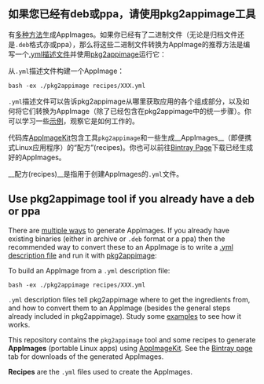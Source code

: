 ## 如果您已经有deb或ppa，请使用pkg2appimage工具

有[多种方法](https://github.com/probonopd/AppImageKit/wiki/Creating-AppImages)生成AppImages。如果你已经有了二进制文件（无论是归档文件还是`.deb`格式亦或ppa），那么将这些二进制文件转换为AppImage的推荐方法是编写一个[.yml描述文件](https://github.com/AppImage/AppImages/tree/master/recipes)并使用[pkg2appimage](https://github.com/AppImage/AppImages/tree/master/pkg2appimage)运行它：

从`.yml`描述文件构建一个AppImage：

```
bash -ex ./pkg2appimage recipes/XXX.yml
```

`.yml`描述文件可以告诉pkg2appimage从哪里获取应用的各个组成部分，以及如何将它们转换为AppImage（除了已经包含在pkg2appimage中的统一步骤）。你可以学习一些[示例](https://github.com/AppImage/AppImages/tree/master/recipes)，观察它是如何工作的。

 代码库[AppImageKit](https://github.com/probonopd/appimagekit)包含工具`pkg2appimage`和一些生成__AppImages__（即便携式Linux应用程序）的“配方”(recipes)。你也可以前往[Bintray Page](https://bintray.com/probono/AppImages)下载已经生成好的AppImages。

__配方(recipes)__是指用于创建AppImages的`.yml`文件。

## Use pkg2appimage tool  if you already have a deb or ppa

There are [multiple ways](https://github.com/probonopd/AppImageKit/wiki/Creating-AppImages) to generate AppImages. If you already have existing binaries (either in archive or `.deb` format or a ppa) then the recommended way to convert these to an AppImage is to write a [.yml description file](https://github.com/AppImage/AppImages/tree/master/recipes) and run it with [pkg2appimage](https://github.com/AppImage/AppImages/tree/master/pkg2appimage):

To build an AppImage from a `.yml` description file:

```
bash -ex ./pkg2appimage recipes/XXX.yml
```

`.yml` description files tell pkg2appimage where to get the ingredients from, and how to convert them to an AppImage (besides the general steps already included in pkg2appimage). Study some [examples](https://github.com/AppImage/AppImages/tree/master/recipes) to see how it works.

This repository contains the `pkg2appimage` tool and some recipes to generate __AppImages__ (portable Linux apps) using [AppImageKit](https://github.com/probonopd/appimagekit). See the [Bintray page](https://bintray.com/probono/AppImages) tab for downloads of the generated AppImages.

__Recipes__ are the `.yml` files used to create the AppImages.

